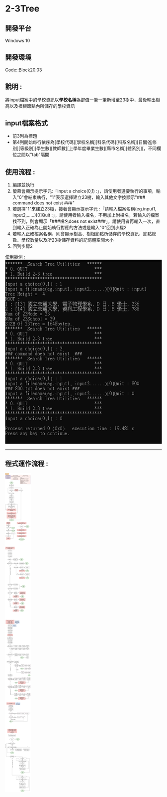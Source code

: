 # 2-3Tree

## 開發平台
Windows 10

## 開發環境
Code::Block20.03

## 說明 : 
將input檔案中的學校資訊以**學校名稱**為鍵值一筆一筆新增至23樹中，最後輸出樹高以及根根節點內所儲存的學校資訊

## input檔案格式
- 前3列為標題  
- 第4列開始每行依序為[學校代碼][學校名稱][科系代碼][科系名稱][日間∕進修別][等級別][學生數][教師數][上學年度畢業生數][縣市名稱][體系別][，不同欄位之間以"tab"隔開  

## 使用流程 :
1. 編譯並執行
2. 螢幕會顯示提示字元:「Input a choice(0,1) :」，請使用者選要執行的事項，輸入"0"會結束執行，"1"表示選擇建立23樹，輸入其他文字換顯示"### command does not exist  ###"
3. 若選擇"1"來建立23樹，接著會顯示提示字元 :「請輸入檔案名稱(eg.input1, input2,......)[0]Quit :」，請使用者輸入檔名，不用加上附檔名，若輸入的檔案找不到，則會顯示「###檔名does not exist###」，請使用者再輸入一次，直到輸入正確為止開始執行對應的方法或是輸入"0"回到步驟2
4. 若輸入正確檔案名稱，則會顯示樹高、樹根節點所儲存的學校資訊、節點總數、學校數量以及所23樹儲存資料的記憶體空間大小
5. 回到步驟2

使用範例 :  
![image](https://github.com/YunTing-Lee/2-3Tree/blob/main/Picture/demo.PNG)

---
## 程式運作流程 : 
![image](https://github.com/YunTing-Lee/2-3Tree/blob/main/Picture/TwoThreeTree%20Flow%20Chart.png)